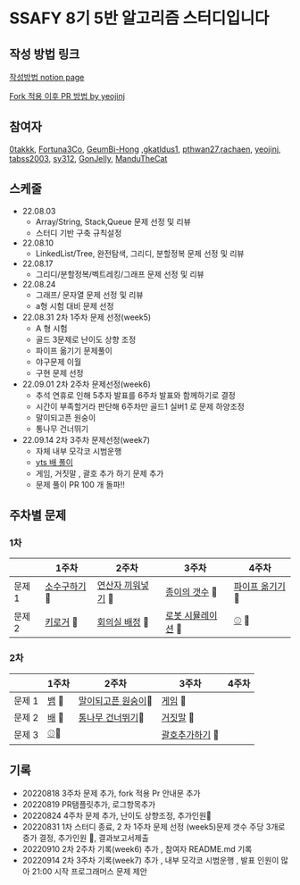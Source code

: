 # SSAFY 8기 5반 알고리즘 스터디입니다
## 작성 방법 링크
[작성방법  notion page](https://dramatic-armchair-97f.notion.site/pull-request-fbde2b501e1e4c56a964a645d5eac483)

[Fork 적용 이후 PR 방법 by yeojinj](https://canary-capacity-362.notion.site/GitHub-a650790fae6b4f219b9ff0fc376088b9)
## 참여자 
[0takkk](https://github.com/0takkk), [Fortuna3Co](https://github.com/Fortuna3Co),
[GeumBi-Hong](https://github.com/GeumBi-Hong) ,[gkatldus1](https://github.com/gkatldus1),
[pthwan27](https://github.com/pthwan27),[rachaen](https://github.com/rachaen),
[yeojinj](https://github.com/yeojinj), [tabss2003](https://github.com/tabss2003),
[sy312](https://github.com/sy312), [GonJelly](https://github.com/GonJelly),
[ManduTheCat](https://github.com/ManduTheCat)


## 스케줄
* 22.08.03
    * Array/String, Stack,Queue 문제 선정 및 리뷰
    * 스터디 기반 구축 규칙설정
* 22.08.10
    * LinkedList/Tree, 완전탐색, 그리디, 분할정복 문제 선정 및 리뷰
* 22.08.17
    * 그리디/분할정복/벡트레킹/그래프 문제 선정 및 리뷰
* 22.08.24
    * 그래프/ 문자열 문제 선정 및 리뷰
    * a형 시험 대비 문제 선정
* 22.08.31 2차 1주차 문제 선정(week5)
  * A 형 시험 
  * 골드 3문제로 난이도 상향 조정
  * 파이프 옮기기 문제풀이 
  * 야구문제 이월
  * 구현 문제 선정
* 22.09.01 2차 2주차 문제선정(week6)
  * 추석 연휴로 인해 5추자 발표를 6주차 발표와 함께하기로 결정 
  * 시간이 부족할거라 판단해 6주차만 골드1 실버1 로 문제 하양조정
  * 말이되고픈 원숭이 
  * 통나무 건너뛰기
* 22.09.14 2차 3주차 문제선정(week7)
  * 자체 내부 모각코 시범운행
  * [yts 배 풀이](https://useful-lock-e73.notion.site/1092-fc0fd5cac8954763be226ffb39ca7aab)
  * 게임, 거짓말 , 괄호 추가 하기 문제 추가
  * 문제 풀이 PR 100 개 돌파!!

## 주차별 문제 
### 1차
|  | 1주차 | 2주차 | 3주차 | 4주차 |
| --- | --- | --- | --- | ---|
| 문제 1 | [소수구하기](https://www.acmicpc.net/problem/1929) 🥈| [연산자 끼워넣기](https://www.acmicpc.net/problem/14888) 🥈| [종이의 갯수](https://www.acmicpc.net/problem/1780) 🥈 |[파이프 옮기기](https://www.acmicpc.net/problem/17070) 🥇|
| 문제 2 | [키로거](https://www.acmicpc.net/problem/5397) 🥈| [회의실 배정](https://www.acmicpc.net/problem/1931) 🥈 | [로봇 시뮬레이션](https://www.acmicpc.net/problem/2174) 🥇| [⚾](https://www.acmicpc.net/problem/17281) 🥇|

### 2차
|  | 1주차 | 2주차                                                 | 3주차                                             | 4주차 |
| --- | --- |-----------------------------------------------------|-------------------------------------------------| ---|
| 문제 1 | [뱀](https://www.acmicpc.net/problem/3190) 🥇| [말이되고픈 원숭이](https://www.acmicpc.net/problem/1600)🥇 | [게임](https://www.acmicpc.net/problem/1103)   🥇   ||
| 문제 2 | [배](https://www.acmicpc.net/problem/1092) 🥇| [통나무 건너뛰기](https://www.acmicpc.net/problem/11497)🥈 | [거짓말](https://www.acmicpc.net/problem/1043)   🥇  ||
 | 문제 3|[⚾](https://www.acmicpc.net/problem/17281)🥇|                                                | [괄호추가하기](https://www.acmicpc.net/problem/16637) 🥇|

## 기록
* 20220818 3주차 문제 추가, fork 적용 Pr 안내문 추가
* 20220819 PR탬플릿추가, 로그항목추가
* 20220824 4주차 문제 추가, 난이도 상향조정, 추가인원🎉
* 20220831 1차 스터디 종료, 2 차 1주차 문제 선정 (week5)문제 갯수 주당 3개로 증가 결정, 추가인원 🎉, 결과보고서제출
* 20220910 2차 2주차 기록(week6) 추가 , 참여자 README.md 기록
* 20220914 2차 3주차 기록(week7) 추가 , 내부 모각코 시범운행 , 발표 인원이 많아 21:00 시작 프로그래머스 문제 제안 
